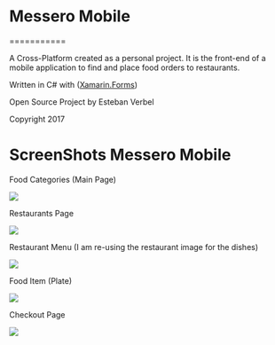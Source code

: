 # Messero Mobile
===========

A Cross-Platform created as a personal project. It is the front-end of a mobile application to find and place food orders to restaurants.

Written in C# with ([Xamarin.Forms](http://www.xamarin.com)) 

Open Source Project by Esteban Verbel

Copyright 2017 

ScreenShots Messero Mobile
===========

Food Categories (Main Page)

![](Art/1_Screenshot_categories.png)

Restaurants Page

![](Art/2_Screenshot_restaurants.png)

Restaurant Menu (I am re-using the restaurant image for the dishes)

![](Art/3_Screenshot_restaurant.png)

Food Item (Plate)

![](Art/4_Screenshot_plate.png)

Checkout Page

![](Art/5_Screenshot_checkout.png)

